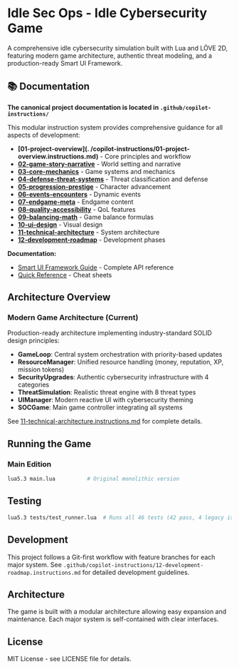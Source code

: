 # Idle Sec Ops - Idle Cybersecurity Game

A comprehensive idle cybersecurity simulation built with Lua and LÖVE 2D, featuring modern game architecture, authentic threat modeling, and a production-ready Smart UI Framework.

## 📚 Documentation

**The canonical project documentation is located in `.github/copilot-instructions/`**

This modular instruction system provides comprehensive guidance for all aspects of development:

- **[01-project-overview](. /copilot-instructions/01-project-overview.instructions.md)** - Core principles and workflow
- **[02-game-story-narrative](.github/copilot-instructions/02-game-story-narrative.instructions.md)** - World setting and narrative
- **[03-core-mechanics](.github/copilot-instructions/03-core-mechanics.instructions.md)** - Game systems and mechanics
- **[04-defense-threat-systems](.github/copilot-instructions/04-defense-threat-systems.instructions.md)** - Threat classification and defense
- **[05-progression-prestige](.github/copilot-instructions/05-progression-prestige.instructions.md)** - Character advancement
- **[06-events-encounters](.github/copilot-instructions/06-events-encounters.instructions.md)** - Dynamic events
- **[07-endgame-meta](.github/copilot-instructions/07-endgame-meta.instructions.md)** - Endgame content
- **[08-quality-accessibility](.github/copilot-instructions/08-quality-accessibility.instructions.md)** - QoL features
- **[09-balancing-math](.github/copilot-instructions/09-balancing-math.instructions.md)** - Game balance formulas
- **[10-ui-design](.github/copilot-instructions/10-ui-design.instructions.md)** - Visual design
- **[11-technical-architecture](.github/copilot-instructions/11-technical-architecture.instructions.md)** - System architecture
- **[12-development-roadmap](.github/copilot-instructions/12-development-roadmap.instructions.md)** - Development phases

**Documentation:**
- [Smart UI Framework Guide](docs/SMART_UI_FRAMEWORK.md) - Complete API reference
- [Quick Reference](docs/SMART_UI_QUICK_REFERENCE.md) - Cheat sheets

## Architecture Overview

### Modern Game Architecture (Current)
Production-ready architecture implementing industry-standard SOLID design principles:

- **GameLoop**: Central system orchestration with priority-based updates
- **ResourceManager**: Unified resource handling (money, reputation, XP, mission tokens)
- **SecurityUpgrades**: Authentic cybersecurity infrastructure with 4 categories
- **ThreatSimulation**: Realistic threat engine with 8 threat types
- **UIManager**: Modern reactive UI with cybersecurity theming
- **SOCGame**: Main game controller integrating all systems

See [11-technical-architecture.instructions.md](.github/copilot-instructions/11-technical-architecture.instructions.md) for complete details.

## Running the Game

### Main Edition  
```bash
lua5.3 main.lua          # Original monolithic version
```

## Testing

```bash
lua5.3 tests/test_runner.lua  # Runs all 46 tests (42 pass, 4 legacy issues)
```



## Development

This project follows a Git-first workflow with feature branches for each major system. See `.github/copilot-instructions/12-development-roadmap.instructions.md` for detailed development guidelines.

## Architecture

The game is built with a modular architecture allowing easy expansion and maintenance. Each major system is self-contained with clear interfaces.

## License

MIT License - see LICENSE file for details.